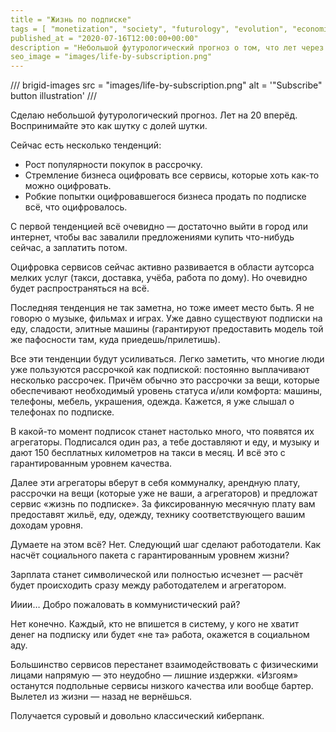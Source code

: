 ```yaml
---
title = "Жизнь по подписке"
tags = [ "monetization", "society", "futurology", "evolution", "economics",]
published_at = "2020-07-16T12:00:00+00:00"
description = "Небольшой футурологический прогноз о том, что лет через 20 у нас всё будет по подписке."
seo_image = "images/life-by-subscription.png"
---
```


/// brigid-images
src = "images/life-by-subscription.png"
alt = '"Subscribe" button illustration'
///

Сделаю небольшой футурологический прогноз. Лет на 20 вперёд. Воспринимайте это как шутку с долей шутки.

<!-- more -->

Сейчас есть несколько тенденций:

- Рост популярности покупок в рассрочку.
- Стремление бизнеса оцифровать все сервисы, которые хоть как-то можно оцифровать.
- Робкие попытки оцифровавшегося бизнеса продать по подписке всё, что оцифровалось.

С первой тенденцией всё очевидно — достаточно выйти в город или интернет, чтобы вас завалили предложениями купить что-нибудь сейчас, а заплатить потом.

Оцифровка сервисов сейчас активно развивается в области аутсорса мелких услуг (такси, доставка, учёба, работа по дому). Но очевидно будет распространяться на всё.

Последняя тенденция не так заметна, но тоже имеет место быть. Я не говорю о музыке, фильмах и играх. Уже давно существуют подписки на еду, сладости, элитные машины (гарантируют предоставить модель той же пафосности там, куда приедешь/прилетишь).

Все эти тенденции будут усиливаться. Легко заметить, что многие люди уже пользуются рассрочкой как подпиской: постоянно выплачивают несколько рассрочек. Причём обычно это рассрочки за вещи, которые обеспечивают необходимый уровень статуса и/или комфорта: машины, телефоны, мебель, украшения, одежда. Кажется, я уже слышал о телефонах по подписке.

В какой-то момент подписок станет настолько много, что появятся их агрегаторы. Подписался один раз, а тебе доставляют и еду, и музыку и дают 150 бесплатных километров на такси в месяц. И всё это с гарантированным уровнем качества.

Далее эти агрегаторы вберут в себя коммуналку, арендную плату, рассрочки на вещи (которые уже не ваши, а агрегаторов) и предложат сервис «жизнь по подписке». За фиксированную месячную плату вам предоставят жильё, еду, одежду, технику соответствующего вашим доходам уровня.

Думаете на этом всё? Нет. Следующий шаг сделают работодатели. Как насчёт социального пакета с гарантированным уровнем жизни?

Зарплата станет символической или полностью исчезнет — расчёт будет происходить сразу между работодателем и агрегатором.

Ииии… Добро пожаловать в коммунистический рай?

Нет конечно. Каждый, кто не впишется в систему, у кого не хватит денег на подписку или будет «не та» работа, окажется в социальном аду.

Большинство сервисов перестанет взаимодействовать с физическими лицами напрямую — это неудобно — лишние издержки. «Изгоям» останутся подпольные сервисы низкого качества или вообще бартер. Вылетел из жизни — назад не вернёшься.

Получается суровый и довольно классический киберпанк.

